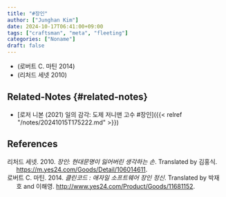 ```yaml
---
title: "#장인"
author: ["Junghan Kim"]
date: 2024-10-17T06:41:00+09:00
tags: ["craftsman", "meta", "fleeting"]
categories: ["Noname"]
draft: false
---
```


<!--more-->

-   (로버트 C. 마틴 2014)
-   (리처드 세넷 2010)


## Related-Notes {#related-notes}

-   [로저 니본 (2021) 일의 감각: 도제 저니맨 고수 #장인]({{< relref "/notes/20241015T175222.md" >}})

## References

<style>.csl-entry{text-indent: -1.5em; margin-left: 1.5em;}</style><div class="csl-bib-body">
  <div class="csl-entry">리처드 세넷. 2010. <i>장인: 현대문명이 잃어버린 생각하는 손</i>. Translated by 김홍식. <a href="https://m.yes24.com/Goods/Detail/106014611">https://m.yes24.com/Goods/Detail/106014611</a>.</div>
  <div class="csl-entry">로버트 C. 마틴. 2014. <i>클린코드 : 애자일 소프트웨어 장인 정신</i>. Translated by 박재호 and 이해영. <a href="http://www.yes24.com/Product/Goods/11681152">http://www.yes24.com/Product/Goods/11681152</a>.</div>
</div>
